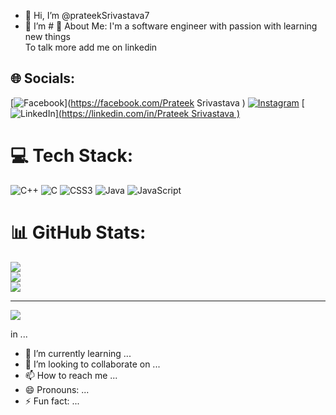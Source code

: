- 👋 Hi, I’m @prateekSrivastava7
- 👀 I’m # 💫 About Me:
I'm a software engineer with passion with learning new things <br>To talk more add me on linkedin 


## 🌐 Socials:
[![Facebook](https://img.shields.io/badge/Facebook-%231877F2.svg?logo=Facebook&logoColor=white)](https://facebook.com/Prateek Srivastava ) [![Instagram](https://img.shields.io/badge/Instagram-%23E4405F.svg?logo=Instagram&logoColor=white)](https://instagram.com/Prateeksrivastava45) [![LinkedIn](https://img.shields.io/badge/LinkedIn-%230077B5.svg?logo=linkedin&logoColor=white)][(https://linkedin.com/in/Prateek Srivastava ) ](https://www.linkedin.com/in/prateek-srivastava-a9717b212?utm_source=share&utm_campaign=share_via&utm_content=profile&utm_medium=android_app)

# 💻 Tech Stack:
![C++](https://img.shields.io/badge/c++-%2300599C.svg?style=for-the-badge&logo=c%2B%2B&logoColor=white) ![C](https://img.shields.io/badge/c-%2300599C.svg?style=for-the-badge&logo=c&logoColor=white) ![CSS3](https://img.shields.io/badge/css3-%231572B6.svg?style=for-the-badge&logo=css3&logoColor=white) ![Java](https://img.shields.io/badge/java-%23ED8B00.svg?style=for-the-badge&logo=openjdk&logoColor=white) ![JavaScript](https://img.shields.io/badge/javascript-%23323330.svg?style=for-the-badge&logo=javascript&logoColor=%23F7DF1E)
# 📊 GitHub Stats:
![](https://github-readme-stats.vercel.app/api?username=PrateekSrivastava7&theme=dark&hide_border=false&include_all_commits=false&count_private=false)<br/>
![](https://github-readme-streak-stats.herokuapp.com/?user=PrateekSrivastava7&theme=dark&hide_border=false)<br/>
![](https://github-readme-stats.vercel.app/api/top-langs/?username=PrateekSrivastava7&theme=dark&hide_border=false&include_all_commits=false&count_private=false&layout=compact)

---
[![](https://visitcount.itsvg.in/api?id=PrateekSrivastava7&icon=0&color=0)](https://visitcount.itsvg.in)

<!-- Proudly created with GPRM ( https://gprm.itsvg.in ) --> in ...
- 🌱 I’m currently learning ...
- 💞️ I’m looking to collaborate on ...
- 📫 How to reach me ...
- 😄 Pronouns: ...
- ⚡ Fun fact: ...

<!---
prateekSrivastava7/prateekSrivastava7 is a ✨ special ✨ repository because its `README.md` (this file) appears on your GitHub profile.
You can click the Preview link to take a look at your changes.
--->
